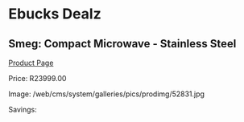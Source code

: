 
# Ebucks Dealz
## Smeg: Compact Microwave - Stainless Steel
[Product Page](https://www.ebucks.com/web/shop/productSelected.do?prodId=1031675976&catId=704989856)

Price: R23999.00

Image: /web/cms/system/galleries/pics/prodimg/52831.jpg

Savings: 


	